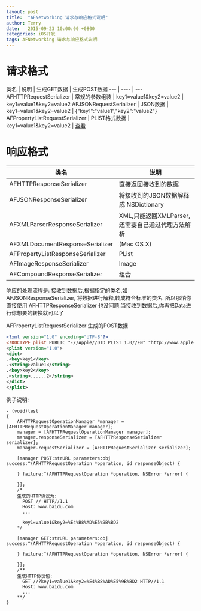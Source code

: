 ```yaml
---
layout: post
title:  "AFNetworking 请求与响应格式说明"
author: Terry
date:   2015-09-23 10:00:00 +0800
categories: iOS开发
tags: AFNetworking 请求与响应格式说明
---
```


# 请求格式

类名 | 说明 | 生成GET数据 | 生成POST数据
--- | ---- | ---
AFHTTPRequestSerializer | 常规的参数组装 | key1=value1&key2=value2 | key1=value1&key2=value2
AFJSONRequestSerializer | JSON数据 | key1=value1&key2=value2 | {"key1":"value1","key2":"value2"}
AFPropertyListRequestSerializer | PLIST格式数据 | key1=value1&key2=value2 | [查看](#plist)






# 响应格式

类名 | 说明
---- | ---- 
AFHTTPResponseSerializer | 直接返回接收到的数据
AFJSONResponseSerializer | 将接收到的JSON数据解释成 NSDictionary
AFXMLParserResponseSerializer | XML,只能返回XMLParser,还需要自己通过代理方法解析
AFXMLDocumentResponseSerializer | (Mac OS X)
AFPropertyListResponseSerializer | PList 
AFImageResponseSerializer | Image 
AFCompoundResponseSerializer | 组合 

响应的处理流程是: 接收到数据后,根据指定的类名,如 AFJSONResponseSerializer, 将数据进行解释,转成符合标准的类名.
所以那怕你直接使用 AFHTTPResponseSerializer 也没问题.当接收到数据后,你再把Data进行你想要的转换就可以了

<span id="plist" />
AFPropertyListRequestSerializer 生成的POST数据

```xml
<?xml version="1.0" encoding="UTF-8"?>
<!DOCTYPE plist PUBLIC "-//Apple//DTD PLIST 1.0//EN" "http://www.apple.com/DTDs/PropertyList-1.0.dtd">
<plist version="1.0">
<dict>
.<key>key1</key>
.<string>value1</string>
.<key>key2</key>
.<string>......2</string>
</dict>
</plist>
```

例子说明:

```objc
- (void)test
{
    AFHTTPRequestOperationManager *manager = [AFHTTPRequestOperationManager manager];
    manager = [AFHTTPRequestOperationManager manager];
    manager.responseSerializer = [AFHTTPResponseSerializer serializer];
    manager.requestSerializer = [AFHTTPRequestSerializer serializer];
    
    [manager POST:strURL parameters:obj success:^(AFHTTPRequestOperation *operation, id responseObject) {
        
    } failure:^(AFHTTPRequestOperation *operation, NSError *error) {
        
    }];
    /*
    生成的HTTP协议为:
      POST // HTTP//1.1
      Host: www.baidu.com
      ...
      
      key1=value1&key2=%E4%B8%AD%E5%9B%BD2
    */
    
    [manager GET:strURL parameters:obj success:^(AFHTTPRequestOperation *operation, id responseObject) {
        
    } failure:^(AFHTTPRequestOperation *operation, NSError *error) {
        
    }];
    /**
    生成HTTP协议包:
      GET //?key1=value1&key2=%E4%B8%AD%E5%9B%BD2 HTTP//1.1
      Host: www.baidu.com
      ...
    **/
}
```



